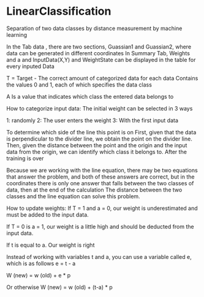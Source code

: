 # LinearClassification
Separation of two data classes by distance measurement by machine learning



In the Tab data , there are two sections, Guassian1 and Guassian2, where data can be generated in different coordinates
In Summary Tab, Weights and a and InputData(X,Y) and WeightState can be displayed in the table for every inputed Data 

T = Target - The correct amount of categorized data for each data
 Contains the values ​​0 and 1, each of which specifies the data class


A
Is a value that indicates which class the entered data belongs to

How to categorize input data:
The initial weight can be selected in 3 ways
 
1: randomly
2: The user enters the weight
3: With the first input data

To determine which side of the line this point is on
First, given that the data is perpendicular to the divider line, we obtain the point on the divider line. Then, given the distance between the point and the origin and the input data from the origin, we can identify which class it belongs to. After the training is over

Because we are working with the line equation, there may be two equations that answer the problem, and both of these answers are correct, but in the coordinates there is only one answer that falls between the two classes of data, then at the end of the calculation The distance between the two classes and the line equation can solve this problem.



How to update weights:
If T = 1 and a = 0, our weight is underestimated and must be added to the input data.


If T = 0 is a = 1, our weight is a little high and should be deducted from the input data.

If t is equal to a. Our weight is right

Instead of working with variables t and a, you can use a variable called e, which is as follows
e = t - a

W (new) = w (old) + e * p

Or otherwise
W (new) = w (old) + (t-a) * p



